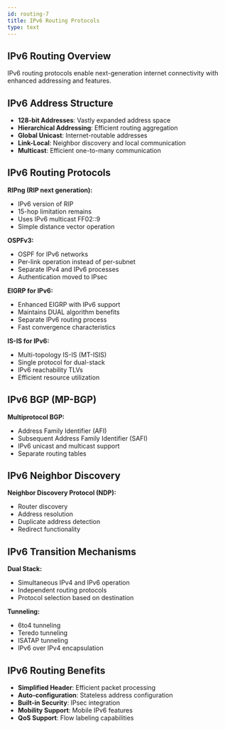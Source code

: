 ```yaml
---
id: routing-7
title: IPv6 Routing Protocols
type: text
---
```



## IPv6 Routing Overview

IPv6 routing protocols enable next-generation internet connectivity with enhanced addressing and features.

## IPv6 Address Structure

- **128-bit Addresses**: Vastly expanded address space
- **Hierarchical Addressing**: Efficient routing aggregation
- **Global Unicast**: Internet-routable addresses
- **Link-Local**: Neighbor discovery and local communication
- **Multicast**: Efficient one-to-many communication

## IPv6 Routing Protocols

**RIPng (RIP next generation):**
- IPv6 version of RIP
- 15-hop limitation remains
- Uses IPv6 multicast FF02::9
- Simple distance vector operation

**OSPFv3:**
- OSPF for IPv6 networks
- Per-link operation instead of per-subnet
- Separate IPv4 and IPv6 processes
- Authentication moved to IPsec

**EIGRP for IPv6:**
- Enhanced EIGRP with IPv6 support
- Maintains DUAL algorithm benefits
- Separate IPv6 routing process
- Fast convergence characteristics

**IS-IS for IPv6:**
- Multi-topology IS-IS (MT-ISIS)
- Single protocol for dual-stack
- IPv6 reachability TLVs
- Efficient resource utilization

## IPv6 BGP (MP-BGP)

**Multiprotocol BGP:**
- Address Family Identifier (AFI)
- Subsequent Address Family Identifier (SAFI)
- IPv6 unicast and multicast support
- Separate routing tables

## IPv6 Neighbor Discovery

**Neighbor Discovery Protocol (NDP):**
- Router discovery
- Address resolution
- Duplicate address detection
- Redirect functionality

## IPv6 Transition Mechanisms

**Dual Stack:**
- Simultaneous IPv4 and IPv6 operation
- Independent routing protocols
- Protocol selection based on destination

**Tunneling:**
- 6to4 tunneling
- Teredo tunneling
- ISATAP tunneling
- IPv6 over IPv4 encapsulation

## IPv6 Routing Benefits

- **Simplified Header**: Efficient packet processing
- **Auto-configuration**: Stateless address configuration
- **Built-in Security**: IPsec integration
- **Mobility Support**: Mobile IPv6 features
- **QoS Support**: Flow labeling capabilities